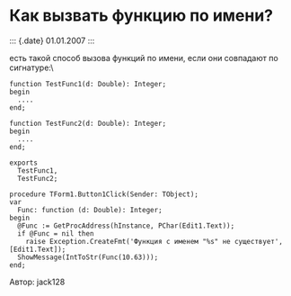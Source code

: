 Как вызвать функцию по имени?
=============================

::: {.date}
01.01.2007
:::

есть такой способ вызова функций по имени, если они совпадают по
сигнатуре:\

    function TestFunc1(d: Double): Integer;
    begin
      ....
    end;
     
    function TestFunc2(d: Double): Integer;
    begin
      ....
    end;
     
    exports 
      TestFunc1,
      TestFunc2;
     
    procedure TForm1.Button1Click(Sender: TObject);
    var
      Func: function (d: Double): Integer;
    begin
      @Func := GetProcAddress(hInstance, PChar(Edit1.Text));
      if @Func = nil then 
        raise Exception.CreateFmt('Функция с именем "%s" не существует', [Edit1.Text]);
      ShowMessage(IntToStr(Func(10.63)));
    end;

Автор: jack128
